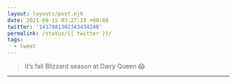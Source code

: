 ```yaml
---
layout: layouts/post.njk
date: 2021-09-15 03:27:13 +00:00
twitter: '1437981302343434240'
permalink: /status/{{ twitter }}/
tags: 
  - tweet
---
```


> It’s fall Blizzard season at Dairy Queen 😱

---
